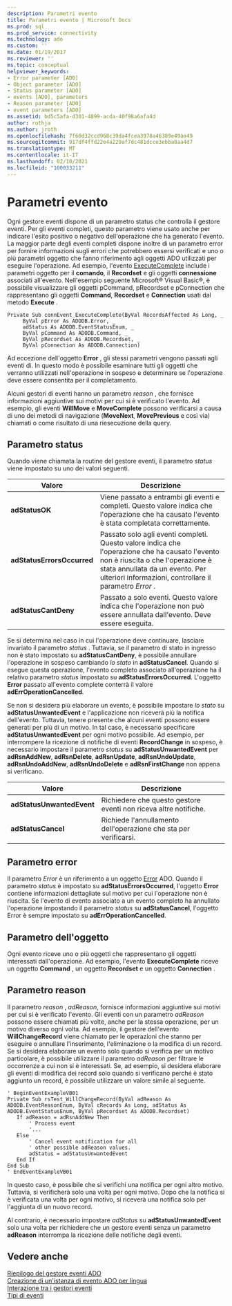 ```yaml
---
description: Parametri evento
title: Parametri evento | Microsoft Docs
ms.prod: sql
ms.prod_service: connectivity
ms.technology: ado
ms.custom: ''
ms.date: 01/19/2017
ms.reviewer: ''
ms.topic: conceptual
helpviewer_keywords:
- Error parameter [ADO]
- Object parameter [ADO]
- Status parameter [ADO]
- events [ADO], parameters
- Reason parameter [ADO]
- event parameters [ADO]
ms.assetid: bd5c5afa-d301-4899-acda-40f98a6afa4d
author: rothja
ms.author: jroth
ms.openlocfilehash: 7f60d32ccd968c39da4fcea3978a46389e49ae49
ms.sourcegitcommit: 917df4ffd22e4a229af7dc481dcce3ebba0aa4d7
ms.translationtype: MT
ms.contentlocale: it-IT
ms.lasthandoff: 02/10/2021
ms.locfileid: "100033211"
---
```

# <a name="event-parameters"></a>Parametri evento
Ogni gestore eventi dispone di un parametro status che controlla il gestore eventi. Per gli eventi completi, questo parametro viene usato anche per indicare l'esito positivo o negativo dell'operazione che ha generato l'evento. La maggior parte degli eventi completi dispone inoltre di un parametro error per fornire informazioni sugli errori che potrebbero essersi verificati e uno o più parametri oggetto che fanno riferimento agli oggetti ADO utilizzati per eseguire l'operazione. Ad esempio, l'evento [ExecuteComplete](../../reference/ado-api/executecomplete-event-ado.md) include i parametri oggetto per il **comando**, il **Recordset** e gli oggetti **connessione** associati all'evento. Nell'esempio seguente Microsoft® Visual Basic®, è possibile visualizzare gli oggetti pCommand, pRecordset e pConnection che rappresentano gli oggetti **Command**, **Recordset** e **Connection** usati dal metodo **Execute** .  
  
```  
Private Sub connEvent_ExecuteComplete(ByVal RecordsAffected As Long, _  
     ByVal pError As ADODB.Error, _  
     adStatus As ADODB.EventStatusEnum, _  
     ByVal pCommand As ADODB.Command, _  
     ByVal pRecordset As ADODB.Recordset, _  
     ByVal pConnection As ADODB.Connection)  
```  
  
 Ad eccezione dell'oggetto **Error** , gli stessi parametri vengono passati agli eventi di. In questo modo è possibile esaminare tutti gli oggetti che verranno utilizzati nell'operazione in sospeso e determinare se l'operazione deve essere consentita per il completamento.  
  
 Alcuni gestori di eventi hanno un parametro *reason* , che fornisce informazioni aggiuntive sui motivi per cui si è verificato l'evento. Ad esempio, gli eventi **WillMove** e **MoveComplete** possono verificarsi a causa di uno dei metodi di navigazione (**MoveNext**, **MovePrevious** e così via) chiamati o come risultato di una riesecuzione della query.  
  
## <a name="status-parameter"></a>Parametro status  
 Quando viene chiamata la routine del gestore eventi, il parametro *status* viene impostato su uno dei valori seguenti.  
  
|Valore|Descrizione|  
|-----------|-----------------|  
|**adStatusOK**|Viene passato a entrambi gli eventi e completi. Questo valore indica che l'operazione che ha causato l'evento è stata completata correttamente.|  
|**adStatusErrorsOccurred**|Passato solo agli eventi completi. Questo valore indica che l'operazione che ha causato l'evento non è riuscita o che l'operazione è stata annullata da un evento. Per ulteriori informazioni, controllare il parametro *Error* .|  
|**adStatusCantDeny**|Passato a solo eventi. Questo valore indica che l'operazione non può essere annullata dall'evento. Deve essere eseguita.|  
  
 Se si determina nel caso in cui l'operazione deve continuare, lasciare invariato il parametro *status* . Tuttavia, se il parametro di stato in ingresso non è stato impostato su **adStatusCantDeny**, è possibile annullare l'operazione in sospeso cambiando *lo stato* in **adStatusCancel**. Quando si esegue questa operazione, l'evento completo associato all'operazione ha il relativo parametro *status* impostato su **adStatusErrorsOccurred**. L'oggetto **Error** passato all'evento complete conterrà il valore **adErrOperationCancelled**.  
  
 Se non si desidera più elaborare un evento, è possibile impostare *lo stato* su **adStatusUnwantedEvent** e l'applicazione non riceverà più la notifica dell'evento. Tuttavia, tenere presente che alcuni eventi possono essere generati per più di un motivo. In tal caso, è necessario specificare **adStatusUnwantedEvent** per ogni motivo possibile. Ad esempio, per interrompere la ricezione di notifiche di eventi **RecordChange** in sospeso, è necessario impostare il parametro *status* su **adStatusUnwantedEvent** per **adRsnAddNew**, **adRsnDelete**, **adRsnUpdate**, **adRsnUndoUpdate**, **adRsnUndoAddNew**, **adRsnUndoDelete** e **adRsnFirstChange** non appena si verificano.  
  
|Valore|Descrizione|  
|-----------|-----------------|  
|**adStatusUnwantedEvent**|Richiedere che questo gestore eventi non riceva altre notifiche.|  
|**adStatusCancel**|Richiede l'annullamento dell'operazione che sta per verificarsi.|  
  
## <a name="error-parameter"></a>Parametro error  
 Il parametro *Error* è un riferimento a un oggetto [Error](../../reference/ado-api/error-object.md) ADO. Quando il parametro *status* è impostato su **adStatusErrorsOccurred**, l'oggetto **Error** contiene informazioni dettagliate sul motivo per cui l'operazione non è riuscita. Se l'evento di evento associato a un evento completo ha annullato l'operazione impostando il parametro *status* su **adStatusCancel**, l'oggetto Error è sempre impostato su **adErrOperationCancelled**.  
  
## <a name="object-parameter"></a>Parametro dell'oggetto  
 Ogni evento riceve uno o più oggetti che rappresentano gli oggetti interessati dall'operazione. Ad esempio, l'evento **ExecuteComplete** riceve un oggetto **Command** , un oggetto **Recordset** e un oggetto **Connection** .  
  
## <a name="reason-parameter"></a>Parametro reason  
 Il parametro *reason* , *adReason*, fornisce informazioni aggiuntive sui motivi per cui si è verificato l'evento. Gli eventi con un parametro *adReason* possono essere chiamati più volte, anche per la stessa operazione, per un motivo diverso ogni volta. Ad esempio, il gestore dell'evento **WillChangeRecord** viene chiamato per le operazioni che stanno per eseguire o annullare l'inserimento, l'eliminazione o la modifica di un record. Se si desidera elaborare un evento solo quando si verifica per un motivo particolare, è possibile utilizzare il parametro *adReason* per filtrare le occorrenze a cui non si è interessati. Se, ad esempio, si desidera elaborare gli eventi di modifica dei record solo quando si verificano perché è stato aggiunto un record, è possibile utilizzare un valore simile al seguente.  
  
```  
' BeginEventExampleVB01  
Private Sub rsTest_WillChangeRecord(ByVal adReason As ADODB.EventReasonEnum, ByVal cRecords As Long, adStatus As ADODB.EventStatusEnum, ByVal pRecordset As ADODB.Recordset)  
   If adReason = adRsnAddNew Then  
       ' Process event  
       '...  
   Else  
       ' Cancel event notification for all  
       ' other possible adReason values.  
       adStatus = adStatusUnwantedEvent  
   End If  
End Sub  
' EndEventExampleVB01  
```  
  
 In questo caso, è possibile che si verifichi una notifica per ogni altro motivo. Tuttavia, si verificherà solo una volta per ogni motivo. Dopo che la notifica si è verificata una volta per ogni motivo, si riceverà una notifica solo per l'aggiunta di un nuovo record.  
  
 Al contrario, è necessario impostare *adStatus* su **adStatusUnwantedEvent** solo una volta per richiedere che un gestore eventi senza un parametro **adReason** interrompa la ricezione delle notifiche degli eventi.  
  
## <a name="see-also"></a>Vedere anche  
 [Riepilogo del gestore eventi ADO](./ado-event-handler-summary.md)   
 [Creazione di un'istanza di evento ADO per lingua](./ado-event-instantiation-by-language.md)   
 [Interazione tra i gestori eventi](./how-event-handlers-work-together.md)   
 [Tipi di eventi](./types-of-events.md)